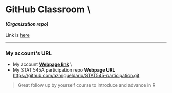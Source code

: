 
# **GitHub Classroom** \
#### _(Organization repo)_

Link is [here](https://github.com/STAT545-UBC-hw-2019-20)

***************************

### My account's URL


- My account  [__Webpage link__](https://github.com/azmigueldario)
\
- My STAT 545A participation repo  __Webpage URL__
https://github.com/azmigueldario/STAT545-participation.git 


> Great follow up by yourself course to introduce and advance in R
